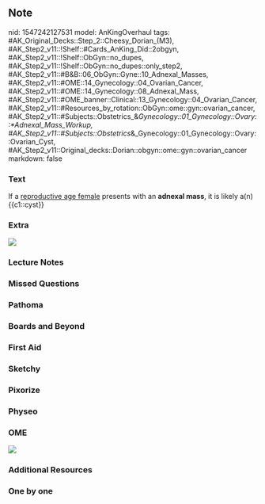 ## Note
nid: 1547242127531
model: AnKingOverhaul
tags: #AK_Original_Decks::Step_2::Cheesy_Dorian_(M3), #AK_Step2_v11::!Shelf::#Cards_AnKing_Did::2obgyn, #AK_Step2_v11::!Shelf::ObGyn::no_dupes, #AK_Step2_v11::!Shelf::ObGyn::no_dupes::only_step2, #AK_Step2_v11::#B&B::06_ObGyn::Gyne::10_Adnexal_Masses, #AK_Step2_v11::#OME::14_Gynecology::04_Ovarian_Cancer, #AK_Step2_v11::#OME::14_Gynecology::08_Adnexal_Mass, #AK_Step2_v11::#OME_banner::Clinical::13_Gynecology::04_Ovarian_Cancer, #AK_Step2_v11::#Resources_by_rotation::ObGyn::ome::gyn::ovarian_cancer, #AK_Step2_v11::#Subjects::Obstetrics_&_Gynecology::01_Gynecology::Ovary::*Adnexal_Mass_Workup, #AK_Step2_v11::#Subjects::Obstetrics_&_Gynecology::01_Gynecology::Ovary::Ovarian_Cyst, #AK_Step2_v11::Original_decks::Dorian::obgyn::ome::gyn::ovarian_cancer
markdown: false

### Text
If a <u>reproductive age female</u> presents with an <b>adnexal
mass</b>, it is likely a(n) {{c1::cyst}}

### Extra
<img src="paste-46239617908737_1529603012320.jpg">

### Lecture Notes


### Missed Questions


### Pathoma


### Boards and Beyond


### First Aid


### Sketchy


### Pixorize


### Physeo


### OME
<div class="ome-widget">
  <a href=
  "https://onlinemeded.org/spa/gynecology/ovarian-cancer/acquire?ref=anki">
  <img src="_OME_AnkiFlashcards_Lesson_6.png"></a>
</div>

### Additional Resources


### One by one

